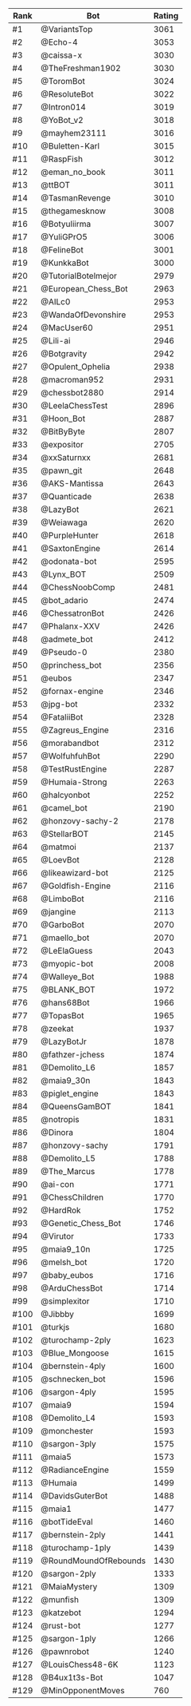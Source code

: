Rank|Bot|Rating
---|---|---
#1|@VariantsTop|3061
#2|@Echo-4|3053
#3|@caissa-x|3030
#4|@TheFreshman1902|3030
#5|@ToromBot|3024
#6|@ResoluteBot|3022
#7|@Intron014|3019
#8|@YoBot_v2|3018
#9|@mayhem23111|3016
#10|@Buletten-Karl|3015
#11|@RaspFish|3012
#12|@eman_no_book|3011
#13|@ttBOT|3011
#14|@TasmanRevenge|3010
#15|@thegamesknow|3008
#16|@Botyuliirma|3007
#17|@YuliGPrO5|3006
#18|@FelineBot|3001
#19|@KunkkaBot|3000
#20|@TutorialBotelmejor|2979
#21|@European_Chess_Bot|2963
#22|@AILc0|2953
#23|@WandaOfDevonshire|2953
#24|@MacUser60|2951
#25|@Lili-ai|2946
#26|@Botgravity|2942
#27|@Opulent_Ophelia|2938
#28|@macroman952|2931
#29|@chessbot2880|2914
#30|@LeelaChessTest|2896
#31|@Hoon_Bot|2887
#32|@BitByByte|2807
#33|@expositor|2705
#34|@xxSaturnxx|2681
#35|@pawn_git|2648
#36|@AKS-Mantissa|2643
#37|@Quanticade|2638
#38|@LazyBot|2621
#39|@Weiawaga|2620
#40|@PurpleHunter|2618
#41|@SaxtonEngine|2614
#42|@odonata-bot|2595
#43|@Lynx_BOT|2509
#44|@ChessNoobComp|2481
#45|@bot_adario|2474
#46|@ChessatronBot|2426
#47|@Phalanx-XXV|2426
#48|@admete_bot|2412
#49|@Pseudo-0|2380
#50|@princhess_bot|2356
#51|@eubos|2347
#52|@fornax-engine|2346
#53|@jpg-bot|2332
#54|@FataliiBot|2328
#55|@Zagreus_Engine|2316
#56|@morabandbot|2312
#57|@WolfuhfuhBot|2290
#58|@TestRustEngine|2287
#59|@Humaia-Strong|2263
#60|@halcyonbot|2252
#61|@camel_bot|2190
#62|@honzovy-sachy-2|2178
#63|@StellarBOT|2145
#64|@matmoi|2137
#65|@LoevBot|2128
#66|@likeawizard-bot|2125
#67|@Goldfish-Engine|2116
#68|@LimboBot|2116
#69|@jangine|2113
#70|@GarboBot|2070
#71|@maello_bot|2070
#72|@LeElaGuess|2043
#73|@myopic-bot|2008
#74|@Walleye_Bot|1988
#75|@BLANK_BOT|1972
#76|@hans68Bot|1966
#77|@TopasBot|1965
#78|@zeekat|1937
#79|@LazyBotJr|1878
#80|@fathzer-jchess|1874
#81|@Demolito_L6|1857
#82|@maia9_30n|1843
#83|@piglet_engine|1843
#84|@QueensGamBOT|1841
#85|@notropis|1831
#86|@Dinora|1804
#87|@honzovy-sachy|1791
#88|@Demolito_L5|1788
#89|@The_Marcus|1778
#90|@ai-con|1771
#91|@ChessChildren|1770
#92|@HardRok|1752
#93|@Genetic_Chess_Bot|1746
#94|@Virutor|1733
#95|@maia9_10n|1725
#96|@melsh_bot|1720
#97|@baby_eubos|1716
#98|@ArduChessBot|1714
#99|@simplexitor|1710
#100|@Jibbby|1699
#101|@turkjs|1680
#102|@turochamp-2ply|1623
#103|@Blue_Mongoose|1615
#104|@bernstein-4ply|1600
#105|@schnecken_bot|1596
#106|@sargon-4ply|1595
#107|@maia9|1594
#108|@Demolito_L4|1593
#109|@monchester|1593
#110|@sargon-3ply|1575
#111|@maia5|1573
#112|@RadianceEngine|1559
#113|@Humaia|1499
#114|@DavidsGuterBot|1488
#115|@maia1|1477
#116|@botTideEval|1460
#117|@bernstein-2ply|1441
#118|@turochamp-1ply|1439
#119|@RoundMoundOfRebounds|1430
#120|@sargon-2ply|1333
#121|@MaiaMystery|1309
#122|@munfish|1309
#123|@katzebot|1294
#124|@rust-bot|1277
#125|@sargon-1ply|1266
#126|@pawnrobot|1240
#127|@LouisChess48-6K|1123
#128|@B4ux1t3s-Bot|1047
#129|@MinOpponentMoves|760
